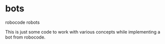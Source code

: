 # bots
robocode robots

This is just some code to work with various concepts while implementing a bot from robocode.
